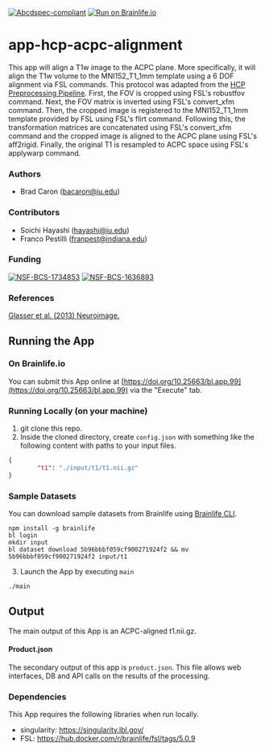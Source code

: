 [![Abcdspec-compliant](https://img.shields.io/badge/ABCD_Spec-v1.1-green.svg)](https://github.com/brain-life/abcd-spec)
[![Run on Brainlife.io](https://img.shields.io/badge/Brainlife-bl.app.99-blue.svg)](https://doi.org/10.25663/bl.app.99)

# app-hcp-acpc-alignment
This app will align a T1w image to the ACPC plane. More specifically, it will align the T1w volume to the MNI152_T1_1mm template using a 6 DOF alignment via FSL commands. This protocol was adapted from the [HCP Preprocessing Pipeline](https://github.com/Washington-University/HCPpipelines). First, the FOV is cropped using FSL's robustfov command. Next, the FOV matrix is inverted using FSL's convert_xfm command. Then, the cropped image is registered to the MNI152_T1_1mm template provided by FSL using FSL's flirt command. Following this, the transformation matrices are concatenated using FSL's convert_xfm command and the cropped image is aligned to the ACPC plane using FSL's aff2rigid. Finally, the original T1 is resampled to ACPC space using FSL's applywarp command.

### Authors
- Brad Caron (bacaron@iu.edu)

### Contributors
- Soichi Hayashi (hayashi@iu.edu)
- Franco Pestilli (franpest@indiana.edu)

### Funding
[![NSF-BCS-1734853](https://img.shields.io/badge/NSF_BCS-1734853-blue.svg)](https://nsf.gov/awardsearch/showAward?AWD_ID=1734853)
[![NSF-BCS-1636893](https://img.shields.io/badge/NSF_BCS-1636893-blue.svg)](https://nsf.gov/awardsearch/showAward?AWD_ID=1636893)

### References 
[Glasser et al. (2013) Neuroimage.](https://doi.org/10.1016/j.neuroimage.2013.04.127)

## Running the App 

### On Brainlife.io

You can submit this App online at [https://doi.org/10.25663/bl.app.99](https://doi.org/10.25663/bl.app.99) via the "Execute" tab.

### Running Locally (on your machine)

1. git clone this repo.
2. Inside the cloned directory, create `config.json` with something like the following content with paths to your input files.

```json
{
        "t1": "./input/t1/t1.nii.gz"
}
```

### Sample Datasets

You can download sample datasets from Brainlife using [Brainlife CLI](https://github.com/brain-life/cli).

```
npm install -g brainlife
bl login
mkdir input
bl dataset download 5b96bbbf059cf900271924f2 && mv 5b96bbbf059cf900271924f2 input/t1
```


3. Launch the App by executing `main`

```bash
./main
```

## Output

The main output of this App is an ACPC-aligned t1.nii.gz.

#### Product.json
The secondary output of this app is `product.json`. This file allows web interfaces, DB and API calls on the results of the processing. 

### Dependencies

This App requires the following libraries when run locally.

  - singularity: https://singularity.lbl.gov/
  - FSL: https://hub.docker.com/r/brainlife/fsl/tags/5.0.9
